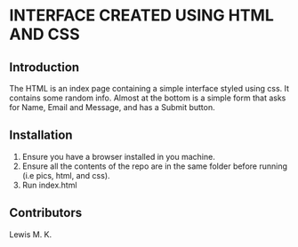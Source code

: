 # INTERFACE CREATED USING HTML AND CSS

## Introduction
The HTML is an index page containing a simple interface styled using css. It contains some random info. Almost at the bottom is a simple form that asks for Name, Email and Message, and has a Submit button.

## Installation
1. Ensure you have a browser installed in you machine.
2. Ensure all the contents of the repo are in the same folder before running (i.e pics, html, and css).
3. Run index.html

## Contributors
Lewis M. K.